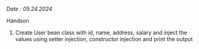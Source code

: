 
*Date : 05.24.2024*

Handson
1. Create User bean class with id, name, address, salary and inject the values using setter injection, constructor injection and print the output




